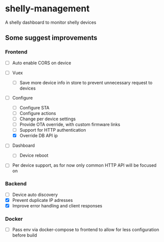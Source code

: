 # shelly-management
A shelly dashboard to monitor shelly devices

## Some suggest improvements
### Frontend

- [ ] Auto enable CORS on device
- [ ] Vuex
  - [ ] Save more device info in store to prevent unnecessary request to devices
- [ ] Configure
  - [ ] Configure STA 
  - [ ] Configure actions
  - [ ] Change per device settings
  - [ ] Provide OTA override, with custom firmware links
  - [ ] Support for HTTP authentication
  - [x] Override DB API ip
- [ ] Dashboard
  - [ ] Device reboot
- [ ] Per device support, as for now only common HTTP API will be focused on


### Backend 
- [ ] Device auto discovery
- [x] Prevent duplicate IP adresses 
- [x] Improve error handling and client responses

### Docker
- [ ] Pass env via docker-compose to frontend to allow for less configuration before build
